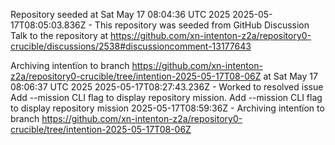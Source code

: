 Repository seeded at Sat May 17 08:04:36 UTC 2025
 2025-05-17T08:05:03.836Z - This repository was seeded from GitHub Discussion Talk to the repository at https://github.com/xn-intenton-z2a/repository0-crucible/discussions/2538#discussioncomment-13177643

Archiving intentïon to branch https://github.com/xn-intenton-z2a/repository0-crucible/tree/intention-2025-05-17T08-06Z at Sat May 17 08:06:37 UTC 2025
2025-05-17T08:27:43.236Z - Worked to resolved issue Add --mission CLI flag to display repository mission. Add --mission CLI flag to display repository mission
2025-05-17T08:59:36Z - Archiving intentïon to branch https://github.com/xn-intenton-z2a/repository0-crucible/tree/intention-2025-05-17T08-06Z


